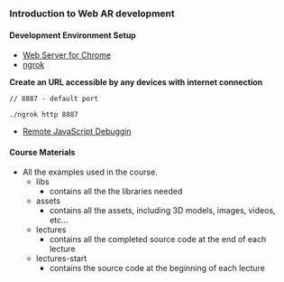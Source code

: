 ### Introduction to Web AR development

#### Development Environment Setup
* [Web Server for Chrome](https://chromewebstore.google.com/detail/web-server-for-chrome/ofhbbkphhbklhfoeikjpcbhemlocgigb)
* [ngrok](https://ngrok.com/)

**Create an URL accessible by any devices with internet connection**
```
// 8887 - default port

./ngrok http 8887
```

* [Remote JavaScript Debuggin](https://remotejs.com/)

#### Course Materials
- All the examples used in the course.
    - libs
        - contains all the the libraries needed
    - assets
        - contains all the assets, including 3D models, images, videos, etc...
    - lectures
        - contains all the completed source code at the end of each lecture
    - lectures-start
        - contains the source code at the beginning of each lecture